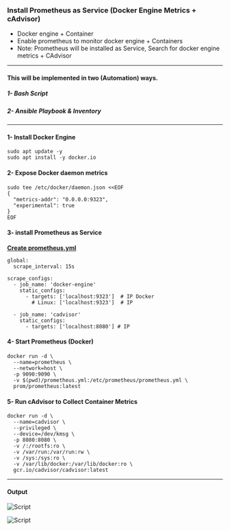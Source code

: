 ### Install Prometheus as Service (Docker Engine Metrics + cAdvisor)

- Docker engine + Container
- Enable prometheus to monitor docker engine + Containers
- Note: Prometheus will be installed as Service, Search for docker engine metrics + CAdvisor
----


#### This will be implemented in two (Automation) ways.

##### 1- Bash Script
##### 2- Ansible Playbook & Inventory



---
#### 1- Install Docker Engine
```
sudo apt update -y
sudo apt install -y docker.io
```

#### 2- Expose Docker daemon metrics
```
sudo tee /etc/docker/daemon.json <<EOF
{
  "metrics-addr": "0.0.0.0:9323",
  "experimental": true
}
EOF
```
#### 3- install Prometheus as Service
**<ins>Create prometheus.yml**

```
global:
  scrape_interval: 15s

scrape_configs:
  - job_name: 'docker-engine'
    static_configs:
      - targets: ['localhost:9323']  # IP Docker 
        # Linux: ['localhost:9323']  # IP

  - job_name: 'cadvisor'
    static_configs:
      - targets: ['localhost:8080'] # IP
```

#### 4- Start Prometheus (Docker)

```
docker run -d \
  --name=prometheus \
  --network=host \
  -p 9090:9090 \
  -v $(pwd)/prometheus.yml:/etc/prometheus/prometheus.yml \
  prom/prometheus:latest
  ```

#### 5- Run cAdvisor to Collect Container Metrics

```
docker run -d \
  --name=cadvisor \
  --privileged \
  --device=/dev/kmsg \
  -p 8080:8080 \
  -v /:/rootfs:ro \
  -v /var/run:/var/run:rw \
  -v /sys:/sys:ro \
  -v /var/lib/docker:/var/lib/docker:ro \
  gcr.io/cadvisor/cadvisor:latest

  ```
---
#### Output

  ![Script]()


  ![Script]()
